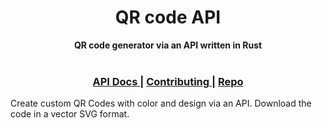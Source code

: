 <h1 align="center">QR code API</h1>
<div align="center">
 <strong>
   QR code generator via an API written in Rust
 </strong>
</div>

<br />

<div align="center">
  <h3>
    <a href="https://docs.rs/qr">
      API Docs
    </a>
    <span> | </span>
    <a href="https://github.com/mblode/qr/blob/main/CONTRIBUTING.md">
      Contributing
    </a>
    <span> | </span>
    <a href="https://github.com/mblode/qr">
      Repo
    </a>
  </h3>
</div>

Create custom QR Codes with color and design via an API. Download the code in a vector SVG format.
